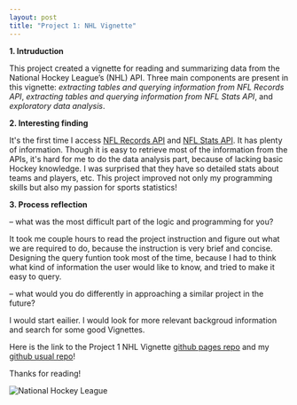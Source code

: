 ```yaml
---
layout: post
title: "Project 1: NHL Vignette"
---
```


**1. Intruduction**    

This project created a vignette for reading and summarizing data from the National Hockey League’s (NHL) API. Three main components are present in this vignette: *extracting tables and querying information from NFL Records API*, *extracting tables and querying information from NFL Stats API*, and *exploratory data analysis*.

**2. Interesting finding**    

It's the first time I access [NFL Records API](https://gitlab.com/dword4/nhlapi/-/blob/master/records-api.md) and [NFL Stats API](https://gitlab.com/dword4/nhlapi/-/blob/master/stats-api.md). It has plenty of information. Though it is easy to retrieve most of the information from the APIs, it's hard for me to do the data analysis part, because of lacking basic Hockey knowledge. I was surprised that they have so detailed stats about teams and players, etc. This project improved not only my programming skills but also my passion for sports statistics!

**3. Process reflection**    

– what was the most difficult part of the logic and programming for you?    

It took me couple hours to read the project instruction and figure out what we are required to do, because the instruction is very brief and concise. Designing the query funtion took most of the time, because I had to think what kind of information the user would like to know, and tried to make it easy to query.    

– what would you do differently in approaching a similar project in the future?    

I would start eailier. I would look for more relevant backgroud information and search for some good Vignettes.     

Here is the link to the Project 1 NHL Vignette [github pages repo](https://xingli-ma.github.io/Project1_NHL_Vignette/) and my [github usual repo](https://github.com/Xingli-Ma/Project1_NHL_Vignette)!    

Thanks for reading!   


![National Hockey League](https://raw.githubusercontent.com/Xingli-Ma/Xingli-Ma.github.io/master/images/NHL_Shield.png)
